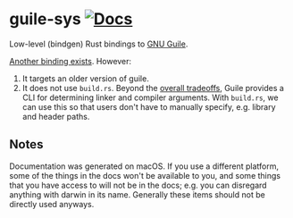 # guile-sys [![Docs](https://docs.rs/guile-sys-2/badge.svg)](http://yusufsimonson.com/doc/guile/guile_sys)

Low-level (bindgen) Rust bindings to [GNU Guile](https://www.gnu.org/software/guile/). 

[Another binding exists](https://github.com/shymega/guile-rs/tree/master/guile-sys). However:

1) It targets an older version of guile.
2) It does not use `build.rs`. Beyond the [overall tradeoffs](https://rust-lang.github.io/rust-bindgen/library-usage.html), Guile provides a CLI for determining linker and compiler arguments. With `build.rs`, we can use this so that users don't have to manually specify, e.g. library and header paths.

## Notes

Documentation was generated on macOS. If you use a different platform, some of the things in the docs won't be available to you, and some things that you have access to will not be in the docs; e.g. you can disregard anything with darwin in its name. Generally these items should not be directly used anyways.

